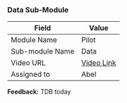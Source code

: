 ### Data Sub-Module 

| Field | Value |
| ---- | --- |
| Module Name | Pilot |
| Sub-module Name | Data |
| Video URL | [Video Link](https://drive.google.com/file/d/1s1pvzRRoUJfyXDQsO5O1ZYw-NILvYqlc/view?usp=sharing) |
| Assigned to | Abel |

**Feedback:** TDB today  
